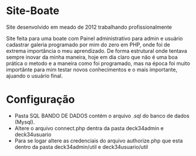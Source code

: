 # Site-Boate
Site desenvolvido em meado de 2012 trabalhando profissionalmente

Site feita para uma boate com Painel administrativo para admin e usuário cadastrar galeria programado por mim do zero em PHP, onde foi de extrema importância o meu aprendizado.
De forma estrutural onde tentava sempre inovar da minha maneira, hoje em dia claro que não é uma boa prática o metodo e a maneira
como foi programado, mas na época foi muito importânte para mim testar novos conhecimentos e o mais importante, ajuando o usuário final.

# Configuração

- Pasta SQL BANDO DE DADOS contém o arquivo .sql do banco de dados (Mysql).
- Altere o arquivo connect.php dentra da pasta deck34admin e deck34usuario
- Para se logar altere as credenciais do arquivo authorize.php que esta dentro da pasta deck34admin/util e deck34usuario/util

